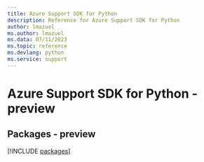 ```yaml
---
title: Azure Support SDK for Python
description: Reference for Azure Support SDK for Python
author: lmazuel
ms.author: lmazuel
ms.data: 07/11/2023
ms.topic: reference
ms.devlang: python
ms.service: support
---
```

# Azure Support SDK for Python - preview
## Packages - preview
[!INCLUDE [packages](support-index.md)]